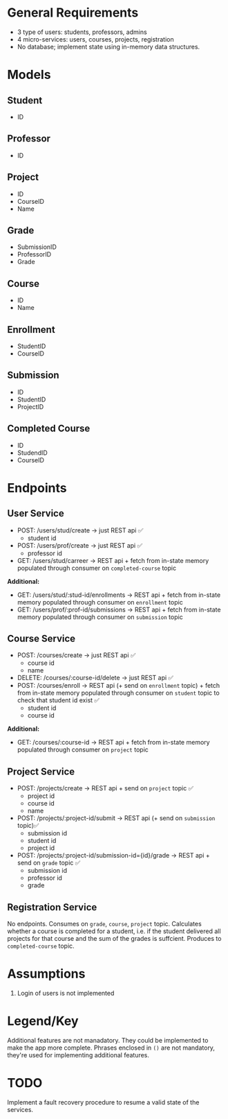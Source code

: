 # General Requirements
- 3 type of users: students, professors, admins
- 4 micro-services: users, courses, projects, registration
- No database; implement state using in-memory data structures.

# Models

## Student
- ID

## Professor
- ID

## Project
- ID
- CourseID
- Name

## Grade
- SubmissionID
- ProfessorID
- Grade

## Course
- ID
- Name

## Enrollment
- StudentID
- CourseID

## Submission
- ID
- StudentID
- ProjectID

## Completed Course
- ID
- StudendID
- CourseID

# Endpoints

## User Service
- POST: /users/stud/create -> just REST api ✅
    - student id   
- POST: /users/prof/create -> just REST api ✅
    - professor id
- GET: /users/stud/carreer -> REST api + fetch from in-state memory populated through consumer on `completed-course` topic 

**Additional:**
- GET: /users/stud/:stud-id/enrollments -> REST api + fetch from in-state memory populated through consumer on `enrollment` topic
- GET: /users/prof/:prof-id/submissions -> REST api + fetch from in-state memory populated through consumer on `submission` topic


## Course Service
- POST: /courses/create -> just REST api ✅
    - course id
    - name
- DELETE: /courses/:course-id/delete -> just REST api ✅
- POST: /courses/enroll -> REST api (+ send on `enrollment` topic) + fetch from in-state memory populated through consumer on `student` topic to check that student id exist ✅
    - student id
    - course id

**Additional:**
- GET: /courses/:course-id -> REST api + fetch from in-state memory populated through consumer on `project` topic


## Project Service
- POST: /projects/create -> REST api + send on `project` topic ✅
    - project id
    - course id
    - name
- POST: /projects/:project-id/submit -> REST api (+ send on `submission` topic)✅
    - submission id
    - student id
    - project id
- POST: /projects/:project-id/submission-id={id}/grade -> REST api + send on `grade` topic ✅
    - submission id
    - professor id
    - grade


## Registration Service
No endpoints.
Consumes on `grade`, `course`, `project` topic.
Calculates whether a course is completed for a student, i.e. if the student delivered all projects for that course and the sum of the grades is suffcient.
Produces to `completed-course` topic.

# Assumptions
1. Login of users is not implemented

# Legend/Key
Additional features are not manadatory. They could be implemented to make the app more complete.
Phrases enclosed in `()` are not mandatory, they're used for implementing additional features.

# TODO
Implement a fault recovery procedure to resume a valid state of the services.
